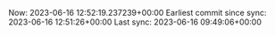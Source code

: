 Now: 2023-06-16 12:52:19.237239+00:00 Earliest commit since sync: 2023-06-16 12:51:26+00:00 Last sync: 2023-06-16 09:49:06+00:00
